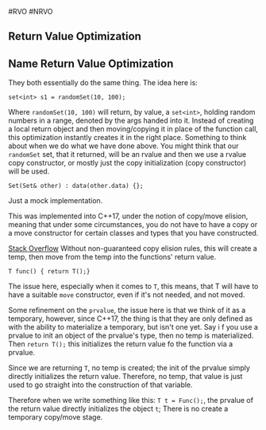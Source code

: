 #RVO #NRVO
## Return Value Optimization
## Name Return Value Optimization

They both essentially do the same thing. 
The idea here is: 
```
set<int> s1 = randomSet(10, 100);
```
Where `randomSet(10, 100)` will return, by value, a `set<int>`, holding random numbers in a range, denoted by the args handed into it. 
Instead of creating a local return object and then moving/copying it in place of the function call, this optimization instantly creates it in the right place. 
Something to think about when we do what we have done above. 
You might think that our `randomSet` set, that it returned, will be an rvalue and then we use a rvalue copy constructor, or mostly just the copy initialization (copy constructor) will be used. 
```
Set(Set& other) : data(other.data) {};
```
Just a mock implementation. 

This was implemented into C++17, under the notion of copy/move elision, meaning that under some circumstances, you do not have to have a copy or a move constructor for certain classes and types that you have constructed. 

[Stack Overflow](https://stackoverflow.com/questions/38043319/how-does-guaranteed-copy-elision-work)
Without non-guaranteed copy elision rules, this will create a temp, then move from the temp into the functions' return value. 
```
T func() { return T();}
```

The issue here, especially when it comes to `T`, this means, that T will have to have a suitable `move` constructor, even if it's not needed, and not moved. 

Some refinement on the `prvalue`, the issue here is that we think of it as a temporary, however, since C++17, the thing is that they are only defined as with the ability to materialize a temporary, but isn't one yet. 
Say i f you use a prvalue to init an object of the prvalue's type, then no temp is materialized. 
Then `return T();` this initializes the return value fo the function via a prvalue. 

Since we are returning `T`, no temp is created; the init of the prvalue simply directly initializes the return value. 
Therefore, no temp, that value is just used to go straight into the construction of that variable. 

Therefore when we write something like this: 
`T t = Func();`, the prvalue of the return value directly initializes the object `t`;
There is no create a temporary copy/move stage. 